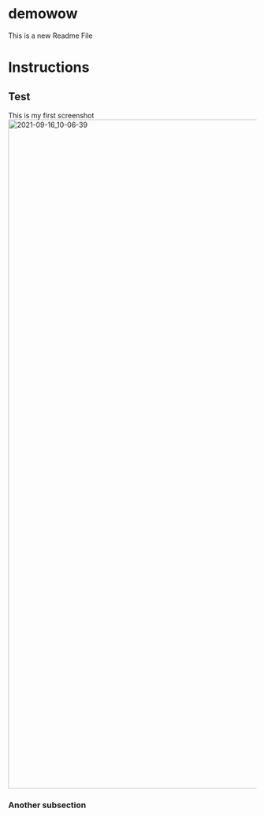 # demowow

This is a new Readme File

# Instructions
## Test

This is my first screenshot
<img width="1358" alt="2021-09-16_10-06-39" src="https://user-images.githubusercontent.com/28930867/133853481-a993ff1c-6136-4e74-8ee6-d8e5fe1dfb50.png">

### Another subsection
